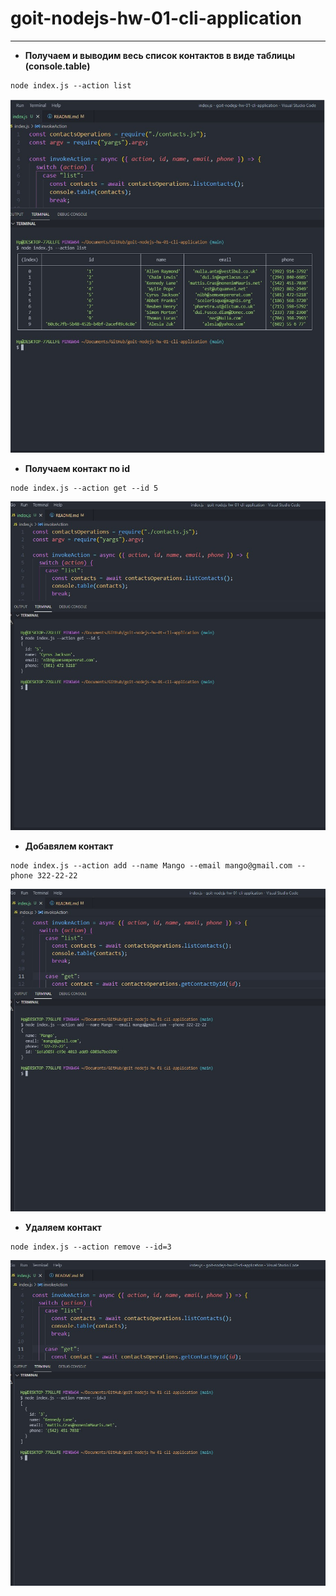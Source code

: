 # goit-nodejs-hw-01-cli-application

---

- **Получаем и выводим весь список контактов в виде таблицы (console.table)**

```
node index.js --action list
```

![list](./image/1.jpg)

- **Получаем контакт по id**

```
node index.js --action get --id 5
```

![get](./image/2.jpg)

- **Добавялем контакт**

```
node index.js --action add --name Mango --email mango@gmail.com --phone 322-22-22
```

![add](./image/3.jpg)

- **Удаляем контакт**

```
node index.js --action remove --id=3
```

![remove](./image/4.jpg)
